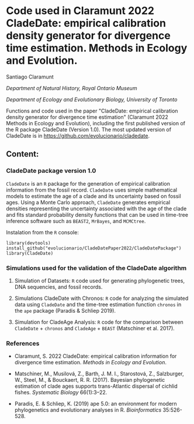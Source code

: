# Code used in Claramunt 2022 CladeDate: empirical calibration density generator for divergence time estimation. Methods in Ecology and Evolution.

Santiago Claramunt

_Department of Natural History, Royal Ontario Museum_

_Department of Ecology and Evolutionary Biology, University of Toronto_

Functions and code used in the paper "CladeDate: empirical calibration density generator for divergence time estimation" (Claramunt 2022 Methods in Ecology and Evolution), including the first published version of the R package CladeDate (Version 1.0). The most updated version of CladeDate is in https://github.com/evolucionario/cladedate.


## Content:

### CladeDate package version 1.0

`CladeDate` is an `R` package for the generation of empirical calibration information from the fossil record. `CladeDate` uses simple mathematical models to estimate the age of a clade and its uncertainty based on fossil ages. Using a Monte Carlo approach, `CladeDate` generates empirical densities representing the uncertainty associated with the age of the clade and fits standard probability density functions that can be used in time-tree inference software such as `BEAST2`, `MrBayes`, and `MCMCtree`.

Instalation from the `R` console:

````
library(devtools)
install_github("evolucionario/CladeDatePaper2022/CladeDatePackage")
library(CladeDate)
````

### Simulations used for the validation of the CladeDate algorithm

  1. Simulation of Datasets: `R` code used for generating phylogenetic trees, DNA sequencies, and fossil records.
  
  2. Simulations CladeDate with Chronos: `R` code for analyzing the simulated data using `CladeDate` and the time-tree estimation function `chronos` in the `ape` package (Paradis & Schliep 2019).

  3. Simulation for CladeAge Analysis: `R` code for the comparison between `CladeDate` + `chronos` and `CladeAge` + `BEAST` (Matschiner et al. 2017).


### References

- Claramunt, S. 2022 CladeDate: empirical calibration information for divergence time estimation. _Methods in Ecology and Evolution_.

- Matschiner, M., Musilová, Z., Barth, J. M. I., Starostová, Z., Salzburger, W., Steel, M., & Bouckaert, R. R. (2017). Bayesian phylogenetic estimation of clade ages supports trans-Atlantic dispersal of cichlid fishes. _Systematic Biology_ 66(1):3–22.

- Paradis, E. & Schliep, K. (2019) ape 5.0: an environment for modern phylogenetics and evolutionary analyses in R. _Bioinformatics_ 35:526-528.
